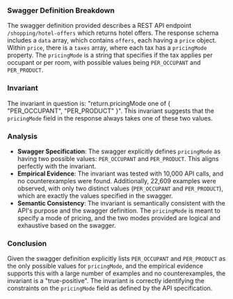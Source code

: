 ### Swagger Definition Breakdown
The swagger definition provided describes a REST API endpoint `/shopping/hotel-offers` which returns hotel offers. The response schema includes a `data` array, which contains `offers`, each having a `price` object. Within `price`, there is a `taxes` array, where each tax has a `pricingMode` property. The `pricingMode` is a string that specifies if the tax applies per occupant or per room, with possible values being `PER_OCCUPANT` and `PER_PRODUCT`.

### Invariant
The invariant in question is: "return.pricingMode one of { "PER_OCCUPANT", "PER_PRODUCT" }". This invariant suggests that the `pricingMode` field in the response always takes one of these two values.

### Analysis
- **Swagger Specification**: The swagger explicitly defines `pricingMode` as having two possible values: `PER_OCCUPANT` and `PER_PRODUCT`. This aligns perfectly with the invariant.
- **Empirical Evidence**: The invariant was tested with 10,000 API calls, and no counterexamples were found. Additionally, 22,609 examples were observed, with only two distinct values (`PER_OCCUPANT` and `PER_PRODUCT`), which are exactly the values specified in the swagger.
- **Semantic Consistency**: The invariant is semantically consistent with the API's purpose and the swagger definition. The `pricingMode` is meant to specify a mode of pricing, and the two modes provided are logical and exhaustive based on the swagger.

### Conclusion
Given the swagger definition explicitly lists `PER_OCCUPANT` and `PER_PRODUCT` as the only possible values for `pricingMode`, and the empirical evidence supports this with a large number of examples and no counterexamples, the invariant is a "true-positive". The invariant is correctly identifying the constraints on the `pricingMode` field as defined by the API specification.
